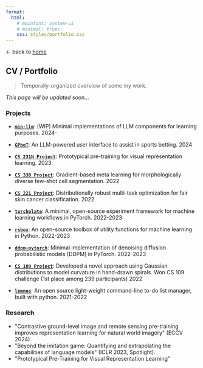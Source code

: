 ```yaml
---
format:
  html:
    # mainfont: system-ui
    # minimal: truec
    css: styles/portfolio.css
---
```


<!-- ## <a href="./index.html" class="no-decoration">🦜 Rohan Sikand</a> -->

<p class="arrow-back-header">
&larr; back to <a href="./index.html">home</a>
</p>



## CV / Portfolio 

> Temporally-organized overview of some my work. 

*This page will be updated soon...*



<!-- Project | TL;DR Description | Date | 
| --- | --- | --- |
| Prototypical Representation Learning | Developed... | January-June 2023 | 
| **Seagrass Monitoring** | Measure and monitor biomass on seabeds remotely. Hydrography. | [[1]](https://www.hydro-international.com/content/article/enhanced-solutions-for-seagrass-monitoring) |
| **United Nations Sustainable Development Goals** | 17 goals provided by the United Nations for sustainable development. There exists many potential applications of AI for some of the goals. | [[1]](https://sdgs.un.org/goals) | -->

<!-- 
- Hello


#### Projects

#### Writing

#### Publications


 -->


### Projects 

<span style="display: block; line-height: 0.8;"></span>

- [**`min-llm`**](https://github.com/rosikand/min-llm): (WIP) Minimal implementations of LLM components for learning purposes. <span class="date">2024-&nbsp;</span>

- [**`GPbeT`**](https://github.com/rosikand/GPbeT): An LLM-powered user interface to assist in sports betting. <span class="date">2024&nbsp;</span>

- [**`CS 231N Project`**](https://github.com/rosikand/prototypical-representation-learning): Prototypical pre-training for visual representation learning. <span class="date">2023&nbsp;</span> 

- [**`CS 330 Project`**](https://github.com/rosikand/cs221-project): Gradient-based meta learning for morphologically diverse few-shot cell segmentation. <span class="date">2022&nbsp;</span> 

- [**`CS 221 Project`**](https://github.com/rosikand/cs221-project): Distributionally robust multi-task optimization for fair skin cancer classification. <span class="date">2022&nbsp;</span> 

- [**`torchplate`**](https://github.com/rosikand/torchplate): A minimal, open-source experiment framework for machine learning workflows in PyTorch. <span class="date">2022-2023&nbsp;</span> 
- [**`rsbox`**](https://github.com/rosikand/rsbox): An open-source toolbox of utility functions for machine learning in Python. <span class="date">2022-2023&nbsp;</span> 
- [**`ddpm-pytorch`**](https://github.com/rosikand/rsbox): Minimal implementation of denoising diffusion probabilistic models (DDPM) in PyTorch. <span class="date">2022-2023&nbsp;</span> 
- [**`CS 109 Project`**](https://rosikand.github.io/files/109-paper.pdf): Developed a novel approach using Gaussian distributions to model curvature in hand-drawn spirals. Won CS 109 challenge (1st place among 239 participants) <span class="date">2022&nbsp;</span> 
- [**`lemnos`**](https://github.com/rosikand/lemnos): An open source light-weight command-line to-do list manager, built with python. <span class="date">2021-2022&nbsp;</span>



### Research 

<span style="display: block; line-height: 0.8;"></span>


- "Contrastive ground-level image and remote sensing pre-training improves representation learning for natural world imagery" (ECCV 2024).
- "Beyond the imitation game: Quantifying and extrapolating the capabilities of language models" (ICLR 2023, Spotlight).
- "Prototypical Pre-Training for Visual Representation Learning"
<!-- 
### Experiences 

<span style="display: block; line-height: 0.8;"></span>



- **`Stanford AI Lab (SAIL, [Sustainability + AI Lab])`**  
  <span class="date">Research Intern, September 2023 - June 2024</span>
  - Trained large-scale Visual Transformer models with self-supervised pre-training and supervised fine-tuning on satellite imagery to predict temporal wealth changes in Malawi and Mozambique. Collaborated with World Bank under Stanford professors Stefano Ermon and David Lobell.
- **`Stanford AI Lab & Carnegie Institution for Science`**  
  <span class="date">Research Intern, March 2023 - August 2023</span>  
  - Designed and engineered a novel contrastive learning algorithm for satellite imaging with ecological applications.  
    Publication: *"Contrastive ground-level image and remote sensing pre-training improves representation learning for natural world imagery"* (Published in ECCV 2024).

- **`Insitro`**  
  <span class="date">Machine Learning Engineer Intern, June 2022 - September 2022</span>  
  - Conducted cross-disciplinary neuron segmentation project using machine learning for the purposes of fluorescent phenotyping and disease modeling. Deployed models with an API. Used ViT, DINO, Segformer, PyTorch Distributed, etc. Gained experience working with industry tools such as Amazon AWS EC2 & Batch, Weights & Biases.

- **`Canary CREST Program`**  
  <span class="date">Research Intern, June 2021 - September 2021</span>  
  - Participated in the Canary CREST research program at Stanford Medicine in the Urologic Cancer Innovation Lab.  
    Used deep learning and medical image processing techniques to co-register T2 and DWI Prostate MRI Scans.

- **`Code in Place`**  
  <span class="date">Section Leader (Teaching Assistant), April 2021 - May 2021</span>  
  - Taught a weekly discussion section to students around the world to supplement lectures for Stanford’s introductory coding initiative.

- **`Stanford ACM`**  
  <span class="date">Club Member and Social Chair, September 2020 - Present</span>  
  - ACMLab: Learned key ML concepts. Developed benchmark tests for large language models: *"Logic grid puzzles"*.  
    Publication: *A Logic Puzzles Task for Probing Large Language Models*. WELM@ICLR 2022 (Spotlight). Using LMs for detecting condescending language for the SemEval 2022 workshop (task). Host social events for 500+ members.

 -->

